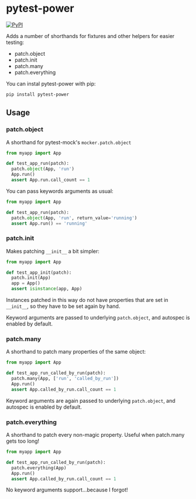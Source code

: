 # pytest-power

[![PyPI](https://img.shields.io/pypi/v/pytest-power?style=flat-square)](https://pypi.org/project/pytest-power/)

Adds a number of shorthands for fixtures and other helpers for easier testing:

- patch.object
- patch.init
- patch.many
- patch.everything

You can instal pytest-power with pip:

```sh
pip install pytest-power
```

## Usage

### patch.object

A shorthand for pytest-mock's `mocker.patch.object`


```python
from myapp import App

def test_app_run(patch):
  patch.object(App, 'run')
  App.run()
  assert App.run.call_count == 1
```

You can pass keywords arguments as usual:

```python
from myapp import App

def test_app_run(patch):
  patch.object(App, 'run', return_value='running')
  assert App.run() == 'running'
```


### patch.init

Makes patching `__init__` a bit simpler:


```python
from myapp import App

def test_app_init(patch):
  patch.init(App)
  app = App()
  assert isinstance(app, App)
```

Instances patched in this way do not have properties that are set in `__init__`,
so they have to be set again by hand.

Keyword arguments are passed to underlying `patch.object`, and autospec is
enabled by default.

### patch.many

A shorthand to patch many properties of the same object:

```python
from myapp import App

def test_app_run_called_by_run(patch):
  patch.many(App, ['run', 'called_by_run'])
  App.run()
  assert App.called_by_run.call_count == 1
```

Keyword arguments are again passed to underlying `patch.object`, and autospec
is enabled by default.

### patch.everything

A shorthand to patch every non-magic property. Useful when patch.many gets
too long!

```python
from myapp import App

def test_app_run_called_by_run(patch):
  patch.everything(App)
  App.run()
  assert App.called_by_run.call_count == 1
```

No keyword arguments support...because I forgot!
